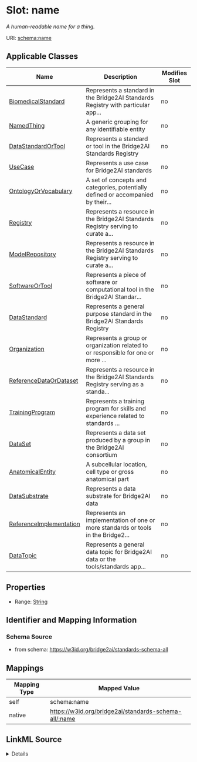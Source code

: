 

# Slot: name


_A human-readable name for a thing._





URI: [schema:name](http://schema.org/name)



<!-- no inheritance hierarchy -->





## Applicable Classes

| Name | Description | Modifies Slot |
| --- | --- | --- |
| [BiomedicalStandard](BiomedicalStandard.md) | Represents a standard in the Bridge2AI Standards Registry with particular app... |  no  |
| [NamedThing](NamedThing.md) | A generic grouping for any identifiable entity |  no  |
| [DataStandardOrTool](DataStandardOrTool.md) | Represents a standard or tool in the Bridge2AI Standards Registry |  no  |
| [UseCase](UseCase.md) | Represents a use case for Bridge2AI standards |  no  |
| [OntologyOrVocabulary](OntologyOrVocabulary.md) | A set of concepts and categories, potentially defined or accompanied by their... |  no  |
| [Registry](Registry.md) | Represents a resource in the Bridge2AI Standards Registry serving to curate a... |  no  |
| [ModelRepository](ModelRepository.md) | Represents a resource in the Bridge2AI Standards Registry serving to curate a... |  no  |
| [SoftwareOrTool](SoftwareOrTool.md) | Represents a piece of software or computational tool in the Bridge2AI Standar... |  no  |
| [DataStandard](DataStandard.md) | Represents a general purpose standard in the Bridge2AI Standards Registry |  no  |
| [Organization](Organization.md) | Represents a group or organization related to or responsible for one or more ... |  no  |
| [ReferenceDataOrDataset](ReferenceDataOrDataset.md) | Represents a resource in the Bridge2AI Standards Registry serving as a standa... |  no  |
| [TrainingProgram](TrainingProgram.md) | Represents a training program for skills and experience related to standards ... |  no  |
| [DataSet](DataSet.md) | Represents a data set produced by a group in the Bridge2AI consortium |  no  |
| [AnatomicalEntity](AnatomicalEntity.md) | A subcellular location, cell type or gross anatomical part |  no  |
| [DataSubstrate](DataSubstrate.md) | Represents a data substrate for Bridge2AI data |  no  |
| [ReferenceImplementation](ReferenceImplementation.md) | Represents an implementation of one or more standards or tools in the Bridge2... |  no  |
| [DataTopic](DataTopic.md) | Represents a general data topic for Bridge2AI data or the tools/standards app... |  no  |







## Properties

* Range: [String](String.md)





## Identifier and Mapping Information







### Schema Source


* from schema: https://w3id.org/bridge2ai/standards-schema-all




## Mappings

| Mapping Type | Mapped Value |
| ---  | ---  |
| self | schema:name |
| native | https://w3id.org/bridge2ai/standards-schema-all/:name |




## LinkML Source

<details>
```yaml
name: name
description: A human-readable name for a thing.
from_schema: https://w3id.org/bridge2ai/standards-schema-all
rank: 1000
slot_uri: schema:name
alias: name
domain_of:
- NamedThing
range: string

```
</details>